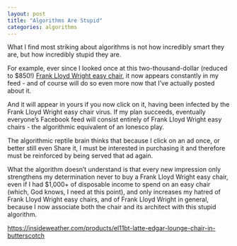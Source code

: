 ```yaml
---
layout: post
title: "Algorithms Are Stupid"
categories: algorithms
---
```


What I find most striking about algorithms is not how incredibly smart they are, but how incredibly stupid they are. 

For example, ever since I looked once at this two-thousand-dollar (reduced to $850!) [Frank Lloyd Wright easy chair](https://insideweather.com/products/el11bt-latte-edgar-lounge-chair-in-butterscotch), it now appears constantly in my feed - and of course will do so even more now that I’ve actually posted about it. 

And it will appear in yours if you now click on it, having been infected by the Frank Lloyd Wright easy chair virus. If my plan succeeds, eventually everyone’s Facebook feed will consist entirely of Frank Lloyd Wright easy chairs - the algorithmic equivalent of an Ionesco play.

The algorithmic reptile brain thinks that because I click on an ad once, or better still even Share it, I must be interested in purchasing it and therefore must be reinforced by being served that ad again. 

What the algorithm doesn’t understand is that every new impression only strengthens my determination never to buy a Frank Lloyd Wright easy chair, even if I had $1,000+ of disposable income to spend on an easy chair (which, God knows, I need at this point), and only increases my hatred of Frank Lloyd Wright easy chairs, and of Frank Lloyd Wright in general, because I now associate both the chair and its architect with this stupid algorithm.

https://insideweather.com/products/el11bt-latte-edgar-lounge-chair-in-butterscotch


